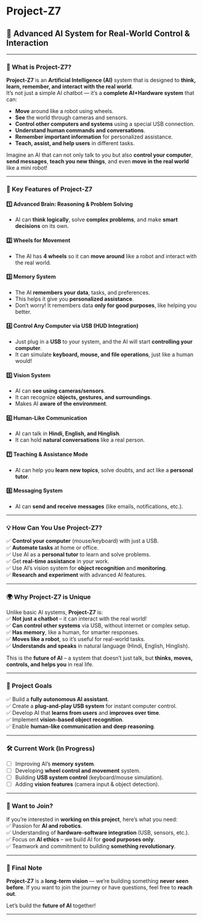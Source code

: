# Project-Z7

## 🚀 Advanced AI System for Real-World Control & Interaction

---

### 🧩 What is Project-Z7?

**Project-Z7** is an **Artificial Intelligence (AI)** system that is designed to **think, learn, remember, and interact with the real world**.  
It’s not just a simple AI chatbot — it’s a **complete AI+Hardware system** that can:

- **Move** around like a robot using wheels.
- **See** the world through cameras and sensors.
- **Control other computers and systems** using a special USB connection.
- **Understand human commands and conversations**.
- **Remember important information** for personalized assistance.
- **Teach, assist, and help users** in different tasks.

Imagine an AI that can not only talk to you but also **control your computer**, **send messages**, **teach you new things**, and even **move in the real world** like a mini robot!

---

### 🌟 Key Features of Project-Z7

#### 1️⃣ Advanced Brain: Reasoning & Problem Solving  
- AI can **think logically**, solve **complex problems**, and make **smart decisions** on its own.

#### 2️⃣ Wheels for Movement  
- The AI has **4 wheels** so it can **move around** like a robot and interact with the real world.

#### 3️⃣ Memory System  
- The AI **remembers your data**, tasks, and preferences.  
- This helps it give you **personalized assistance**.  
- Don’t worry! It remembers data **only for good purposes**, like helping you better.

#### 4️⃣ Control Any Computer via USB (HUD Integration)  
- Just plug in a **USB** to your system, and the AI will start **controlling your computer**.  
- It can simulate **keyboard, mouse, and file operations**, just like a human would!

#### 5️⃣ Vision System  
- AI can **see using cameras/sensors**.  
- It can recognize **objects, gestures, and surroundings**.  
- Makes AI **aware of the environment**.

#### 6️⃣ Human-Like Communication  
- AI can talk in **Hindi, English, and Hinglish**.  
- It can hold **natural conversations** like a real person.

#### 7️⃣ Teaching & Assistance Mode  
- AI can help you **learn new topics**, solve doubts, and act like a **personal tutor**.

#### 8️⃣ Messaging System  
- AI can **send and receive messages** (like emails, notifications, etc.).

---

### 💡 How Can You Use Project-Z7?

✅ **Control your computer** (mouse/keyboard) with just a USB.  
✅ **Automate tasks** at home or office.  
✅ Use AI as a **personal tutor** to learn and solve problems.  
✅ Get **real-time assistance** in your work.  
✅ Use AI’s vision system for **object recognition** and **monitoring**.  
✅ **Research and experiment** with advanced AI features.  

---

### 🌍 Why Project-Z7 is Unique

Unlike basic AI systems, **Project-Z7** is:  
✅ **Not just a chatbot** – it can interact with the real world!  
✅ **Can control other systems** via USB, without internet or complex setup.  
✅ **Has memory**, like a human, for smarter responses.  
✅ **Moves like a robot**, so it’s useful for real-world tasks.  
✅ **Understands and speaks** in natural language (Hindi, English, Hinglish).  

This is the **future of AI** – a system that doesn’t just talk, but **thinks, moves, controls, and helps you** in real life.

---

### 🎯 Project Goals

✅ Build a **fully autonomous AI assistant**.  
✅ Create a **plug-and-play USB system** for instant computer control.  
✅ Develop AI that **learns from users** and **improves over time**.  
✅ Implement **vision-based object recognition**.  
✅ Enable **human-like communication and deep reasoning**.  

---

### 🛠️ Current Work (In Progress)

- [ ] Improving AI’s **memory system**.  
- [ ] Developing **wheel control and movement** system.  
- [ ] Building **USB system control** (keyboard/mouse simulation).  
- [ ] Adding **vision features** (camera input & object detection).  

---

### 💪 Want to Join?

If you’re interested in **working on this project**, here’s what you need:  
✅ Passion for **AI and robotics**.  
✅ Understanding of **hardware-software integration** (USB, sensors, etc.).  
✅ Focus on **AI ethics** – we build AI for **good purposes only**.  
✅ Teamwork and commitment to building **something revolutionary**.  

---

### 🚧 Final Note

**Project-Z7** is a **long-term vision** — we’re building something **never seen before**. If you want to join the journey or have questions, feel free to **reach out**.  

Let’s build the **future of AI** together!

---

